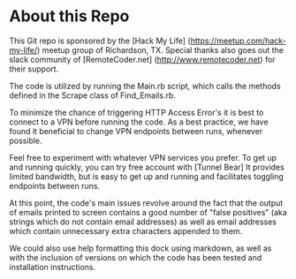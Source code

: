 # About this Repo

This Git repo is sponsored by the [Hack My Life] (https://meetup.com/hack-my-life/) meetup group of Richardson, TX. Special thanks also goes out the slack community of [RemoteCoder.net] (http://www.remotecoder.net) for their support. 

The code is utilized by running the Main.rb script, which calls the methods defined in the Scrape class of Find_Emails.rb.

To minimize the chance of triggering HTTP Access Error's it is best to connect to a VPN before running the code. As a best practice, we have found it beneficial to change VPN endpoints between runs, whenever possible. 

Feel free to experiment with whatever VPN services you prefer. To get up and running quickly, you can try free account with [Tunnel Bear] It provides limited bandwidth, but is easy to get up and running and facilitates toggling endpoints between runs. 

At this point, the code's main issues revolve around the fact that the output of emails printed to screen contains a good number of "false positives" (aka strings which do not contain email addresses) as well as email addresses which contain unnecessary extra characters appended to them. 

We could also use help formatting this dock using markdown, as well as with the inclusion of versions on which the code has been tested and installation instructions.
